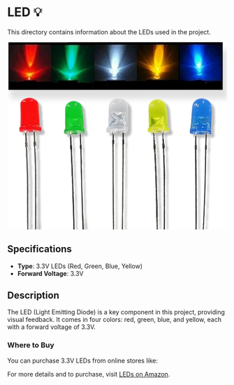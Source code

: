 # LED 💡

This directory contains information about the LEDs used in the project.

![LED](../../image/led.png)

## Specifications

- **Type**: 3.3V LEDs (Red, Green, Blue, Yellow)
- **Forward Voltage**: 3.3V

## Description

The LED (Light Emitting Diode) is a key component in this project, providing visual feedback. It comes in four colors: red, green, blue, and yellow, each with a forward voltage of 3.3V.

### Where to Buy

You can purchase 3.3V LEDs from online stores like:

For more details and to purchase, visit [LEDs on Amazon](https://www.amazon.com/s?k=3.3V+LEDs).
